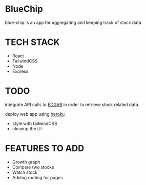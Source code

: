 # BlueChip
blue-chip is an app for aggregating and keeping track of stock data

# TECH STACK
* React
* TailwindCSS
* Node
* Express

# TODO
integrate API calls to [EDGAR](https://www.sec.gov/cgi-bin/browse-edgar?company=&match=&CIK=AAPL&filenum=&State=&Country=&SIC=&owner=exclude&Find=Find+Companies&action=getcompany) in order to retrieve stock related data.

deploy web app using [heroku](https://www.freecodecamp.org/news/how-to-create-a-react-app-with-a-node-backend-the-complete-guide/)

* style with tailwindCSS
* cleanup the UI

# FEATURES TO ADD
* Growth graph
* Compare two stocks
* Watch stock
* Adding routing for pages